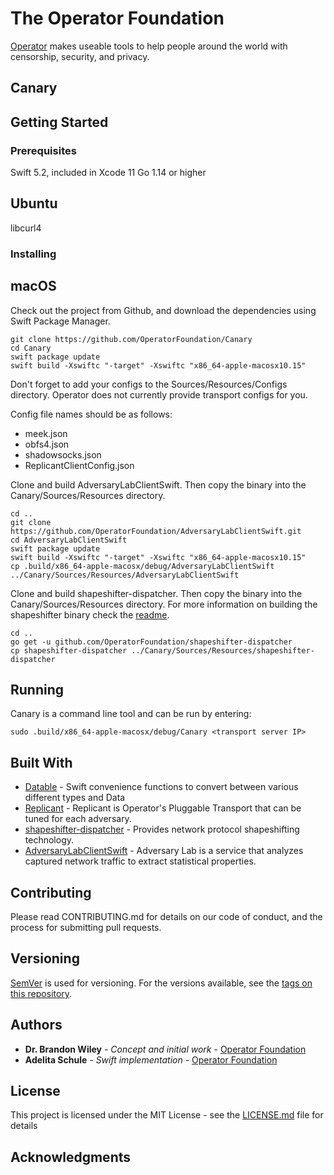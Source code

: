 # The Operator Foundation

[Operator](https://operatorfoundation.org) makes useable tools to help people around the world with censorship, security, and privacy.

## Canary


## Getting Started

### Prerequisites

Swift 5.2, included in Xcode 11
Go 1.14 or higher

## Ubuntu
libcurl4

### Installing

## macOS
Check out the project from Github, and download the dependencies using Swift Package Manager.

```
git clone https://github.com/OperatorFoundation/Canary
cd Canary
swift package update
swift build -Xswiftc "-target" -Xswiftc "x86_64-apple-macosx10.15"

```

Don't forget to add your configs to the Sources/Resources/Configs directory. Operator does not currently provide transport configs for you.

Config file names should be as follows: 

- meek.json 
- obfs4.json
- shadowsocks.json
- ReplicantClientConfig.json


Clone and build AdversaryLabClientSwift. Then copy the binary into the Canary/Sources/Resources directory.

```
cd ..
git clone https://github.com/OperatorFoundation/AdversaryLabClientSwift.git
cd AdversaryLabClientSwift
swift package update
swift build -Xswiftc "-target" -Xswiftc "x86_64-apple-macosx10.15"
cp .build/x86_64-apple-macosx/debug/AdversaryLabClientSwift ../Canary/Sources/Resources/AdversaryLabClientSwift
```


Clone and build shapeshifter-dispatcher. Then copy the binary into the Canary/Sources/Resources directory. For more information on building the shapeshifter binary check the [readme](https://github.com/OperatorFoundation/shapeshifter-dispatcher/blob/main/README.md).

```
cd ..
go get -u github.com/OperatorFoundation/shapeshifter-dispatcher
cp shapeshifter-dispatcher ../Canary/Sources/Resources/shapeshifter-dispatcher
```

## Running

Canary is a command line tool and can be run by entering:

```
sudo .build/x86_64-apple-macosx/debug/Canary <transport server IP>
```

## Built With

* [Datable](https://github.com/OperatorFoundation/Datable) - Swift convenience functions to convert between various different types and Data
* [Replicant](https://github.com/OperatorFoundation/shapeshifter-transports/tree/main/transports/Replicant/v2) - Replicant is Operator's Pluggable Transport that can be tuned for each adversary.
* [shapeshifter-dispatcher](https://github.com/OperatorFoundation/shapeshifter-dispatcher) - Provides network protocol shapeshifting technology.
* [AdversaryLabClientSwift](https://github.com/OperatorFoundation/AdversaryLabClientSwift) - Adversary Lab is a service that analyzes captured network traffic to extract statistical properties.

## Contributing

Please read CONTRIBUTING.md for details on our code of conduct, and the process for submitting pull requests.

## Versioning

[SemVer](http://semver.org/) is used for versioning. For the versions available, see the [tags on this repository](https://github.com/OperatorFoundation/AdversaryLab/tags).

## Authors

* **Dr. Brandon Wiley** - *Concept and initial work* - [Operator Foundation](https://OperatorFoundation.org/)
* **Adelita Schule** - *Swift implementation* - [Operator Foundation](adelita@OperatorFoundation.org)

## License

This project is licensed under the MIT License - see the [LICENSE.md](LICENSE.md) file for details

## Acknowledgments



